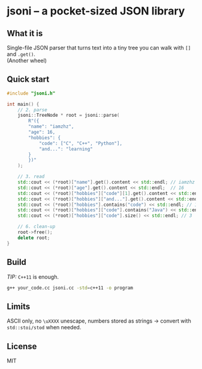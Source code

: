 # jsoni – a pocket-sized JSON library

## What it is
Single-file JSON parser that turns text into a tiny tree you can walk with `[]` and `.get()`.   
(Another wheel)

## Quick start
```cpp
#include "jsoni.h"

int main() {
    // 2. parse
    jsoni::TreeNode * root = jsoni::parse(
        R"({
        "name": "iamzhz",
        "age": 16,
        "hobbies": {
            "code": ["C", "C++", "Python"],
            "and...": "learning"
        }
        })"
    );

    // 3. read
    std::cout << (*root)["name"].get().content << std::endl; // iamzhz
    std::cout << (*root)["age"].get().content << std::endl;  // 16
    std::cout << (*root)["hobbies"]["code"][1].get().content << std::endl;  // C++
    std::cout << (*root)["hobbies"]["and..."].get().content << std::endl;  // learning
    std::cout << (*root)["hobbies"].contains("code") << std::endl; // 1
    std::cout << (*root)["hobbies"]["code"].contains("Java") << std::endl; // 0
    std::cout << (*root)["hobbies"]["code"].size() << std::endl; // 3

    // 6. clean-up
    root->free();
    delete root;
}
```

## Build
*TIP:* `C++11` is enough.  
```bash
g++ your_code.cc jsoni.cc -std=c++11 -o program
```
## Limits
ASCII only, no `\uXXXX` unescape, numbers stored as strings → convert with `std::stoi/stod` when needed.

## License
MIT
